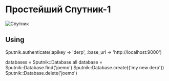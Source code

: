 # Простейший Спутник-1

![Спутник](http://www.uwgb.edu/dutchs/Graphics-Geol/Spacecraft/sputnik1.gif)

## Using

Sputnik.authenticate(:apikey => 'derp', :base_url => 'http://localhost:9000')

databases = Sputnik::Database.all
database =  Sputnik::Database.find('joemo')
Sputnik::Database.create({'my new derp'})
Sputnik::Database.delete('joemo')
